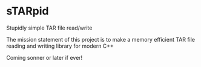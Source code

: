# sTARpid
Stupidly simple TAR file read/write

The mission statement of this project is to make a memory efficient TAR file reading and writing library for modern C++

Coming sonner or later if ever!
